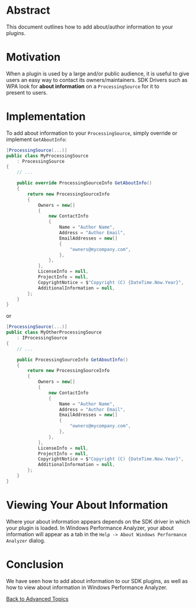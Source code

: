 # Abstract

This document outlines how to add about/author information to your plugins.

# Motivation

When a plugin is used by a large and/or public audience, it is useful to 
give users an easy way to contact its owners/maintainers. SDK Drivers such as 
WPA look for __about information__ on a `ProcessingSource` for it to  
present to users.

# Implementation

To add about information to your `ProcessingSource`, simply override or 
implement `GetAboutInfo`:

```cs
[ProcessingSource(...)]
public class MyProcessingSource
    : ProcessingSource
{
    // ...

    public override ProcessingSourceInfo GetAboutInfo()
    {
        return new ProcessingSourceInfo
        {
            Owners = new[]
            {
                new ContactInfo
                {
                    Name = "Author Name",
                    Address = "Author Email",
                    EmailAddresses = new[]
                    {
                        "owners@mycompany.com",
                    },
                },
            },
            LicenseInfo = null,
            ProjectInfo = null,
            CopyrightNotice = $"Copyright (C) {DateTime.Now.Year}",
            AdditionalInformation = null,
        };
    }
}
```

or

```cs
[ProcessingSource(...)]
public class MyOtherProcessingSource
    : IProcessingSource
{
    // ...

    public ProcessingSourceInfo GetAboutInfo()
    {
        return new ProcessingSourceInfo
        {
            Owners = new[]
            {
                new ContactInfo
                {
                    Name = "Author Name",
                    Address = "Author Email",
                    EmailAddresses = new[]
                    {
                        "owners@mycompany.com",
                    },
                },
            },
            LicenseInfo = null,
            ProjectInfo = null,
            CopyrightNotice = $"Copyright (C) {DateTime.Now.Year}",
            AdditionalInformation = null,
        };
    }
}
```

# Viewing Your About Information
Where your about information appears depends on the SDK driver in which your plugin 
is loaded. In Windows Performance Analyzer, your about information will appear as 
a tab in the `Help -> About Windows Performance Analyzer` dialog.

# Conclusion

We have seen how to add about information to our SDK plugins, as well as how 
to view about information in Windows Performance Analyzer.

[Back to Advanced Topics](Overview.md)
